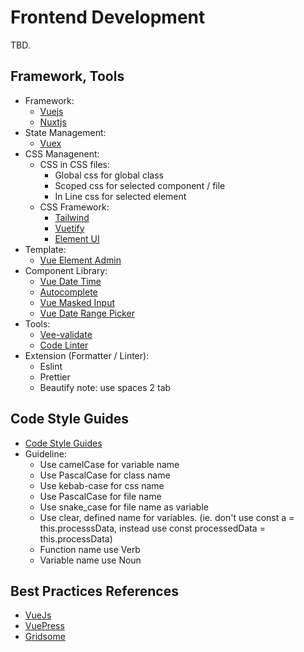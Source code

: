 # Frontend Development
TBD.

## Framework, Tools
* Framework:
  * [Vuejs](https://vuejs.org/)
  * [Nuxtjs](https://nuxtjs.org/)
* State Management:
  * [Vuex](https://vuex.vuejs.org/)
* CSS Managenent:
  * CSS in CSS files:
    - Global css for global class
    - Scoped css for selected component / file
    - In Line css for selected element
  * CSS Framework:
      - [Tailwind](https://tailwindcss.com/)
      - [Vuetify](https://vuetifyjs.com/en/)
      - [Element UI](https://element.eleme.io/#/en-US)
* Template:
  * [Vue Element Admin](https://github.com/PanJiaChen/vue-element-admin)
* Component Library:
  * [Vue Date Time](https://mariomka.github.io/vue-datetime/)
  * [Autocomplete](https://www.npmjs.com/package/vue-bootstrap-typeahead)
  * [Vue Masked Input](https://www.npmjs.com/package/vue-masked-input)
  * [Vue Date Range Picker](https://github.com/bliblidotcom/vue-rangedate-picker)
* Tools:
  * [Vee-validate](https://logaretm.github.io/vee-validate/)
  * [Code Linter](https://eslint.vuejs.org/)
* Extension (Formatter / Linter):
  * Eslint
  * Prettier
  * Beautify
  note: use spaces 2 tab

## Code Style Guides
* [Code Style Guides](https://vuejs.org/v2/style-guide/)
* Guideline:
  * Use camelCase for variable name
  * Use PascalCase for class name
  * Use kebab-case for css name
  * Use PascalCase for file name
  * Use snake_case for file name as variable
  * Use clear, defined name for variables. (ie. don't use const a = this.processsData, instead use const processedData = this.processData)
  * Function name use Verb
  * Variable name use Noun

## Best Practices References
* [VueJs](https://vuejs.org/v2/style-guide/)
* [VuePress](https://vuepress.vuejs.org/)
* [Gridsome](https://gridsome.org/)